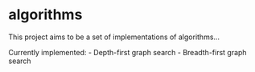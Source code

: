 algorithms
==========

This project aims to be a set of implementations of algorithms...

Currently implemented:
	- Depth-first graph search
	- Breadth-first graph search